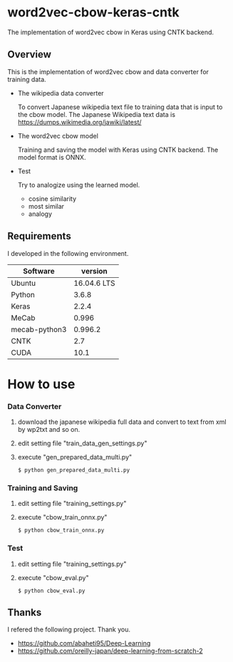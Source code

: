 # word2vec-cbow-keras-cntk
The implementation of word2vec cbow in Keras using CNTK backend.

## Overview
This is the implementation of word2vec cbow and data converter for training data.

* The wikipedia data converter

  To convert Japanese wikipedia text file to training data that is input to the cbow model.
  The Japanese Wikipedia text data is https://dumps.wikimedia.org/jawiki/latest/

* The word2vec cbow model

  Training and saving the model with Keras using CNTK backend.
  The model format is ONNX.

* Test  

  Try to analogize using the learned model.
  
  - cosine similarity
  - most similar
  - analogy

## Requirements
I developed in the following environment.

| Software | version | 
|---|---|
| Ubuntu | 16.04.6 LTS |
| Python | 3.6.8 |
| Keras | 2.2.4 |
| MeCab | 0.996 |
| mecab-python3 | 0.996.2 | 
| CNTK | 2.7 |
| CUDA | 10.1 |

# How to use
### Data Converter
  1. download the japanese wikipedia full data and convert to text from xml by wp2txt and so on.
  2. edit setting file "train_data_gen_settings.py"
  3. execute "gen_prepared_data_multi.py"

     ```
     $ python gen_prepared_data_multi.py
     ```
### Training and Saving
  1. edit setting file "training_settings.py"
  2. execute "cbow_train_onnx.py"

     ```
     $ python cbow_train_onnx.py
     ```

### Test
  1. edit setting file "training_settings.py"
  2. execute "cbow_eval.py"

     ```
     $ python cbow_eval.py
     ```

## Thanks
I refered the following project. Thank you.

  - https://github.com/abaheti95/Deep-Learning
  - https://github.com/oreilly-japan/deep-learning-from-scratch-2
